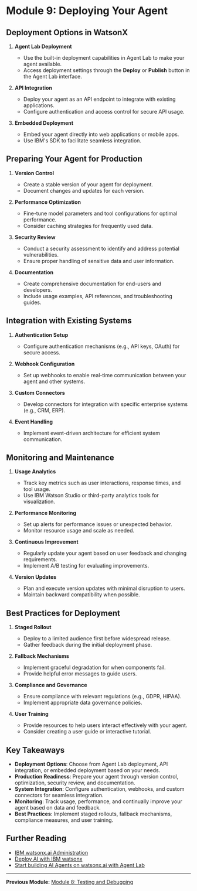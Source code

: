 # Module 9: Deploying Your Agent

## Deployment Options in WatsonX

1. **Agent Lab Deployment**  
   - Use the built-in deployment capabilities in Agent Lab to make your agent available.  
   - Access deployment settings through the **Deploy** or **Publish** button in the Agent Lab interface.

2. **API Integration**  
   - Deploy your agent as an API endpoint to integrate with existing applications.  
   - Configure authentication and access control for secure API usage.

3. **Embedded Deployment**  
   - Embed your agent directly into web applications or mobile apps.  
   - Use IBM's SDK to facilitate seamless integration.

## Preparing Your Agent for Production

1. **Version Control**  
   - Create a stable version of your agent for deployment.  
   - Document changes and updates for each version.

2. **Performance Optimization**  
   - Fine-tune model parameters and tool configurations for optimal performance.  
   - Consider caching strategies for frequently used data.

3. **Security Review**  
   - Conduct a security assessment to identify and address potential vulnerabilities.  
   - Ensure proper handling of sensitive data and user information.

4. **Documentation**  
   - Create comprehensive documentation for end-users and developers.  
   - Include usage examples, API references, and troubleshooting guides.

## Integration with Existing Systems

1. **Authentication Setup**  
   - Configure authentication mechanisms (e.g., API keys, OAuth) for secure access.

2. **Webhook Configuration**  
   - Set up webhooks to enable real-time communication between your agent and other systems.

3. **Custom Connectors**  
   - Develop connectors for integration with specific enterprise systems (e.g., CRM, ERP).

4. **Event Handling**  
   - Implement event-driven architecture for efficient system communication.

## Monitoring and Maintenance

1. **Usage Analytics**  
   - Track key metrics such as user interactions, response times, and tool usage.  
   - Use IBM Watson Studio or third-party analytics tools for visualization.

2. **Performance Monitoring**  
   - Set up alerts for performance issues or unexpected behavior.  
   - Monitor resource usage and scale as needed.

3. **Continuous Improvement**  
   - Regularly update your agent based on user feedback and changing requirements.  
   - Implement A/B testing for evaluating improvements.

4. **Version Updates**  
   - Plan and execute version updates with minimal disruption to users.  
   - Maintain backward compatibility when possible.

## Best Practices for Deployment

1. **Staged Rollout**  
   - Deploy to a limited audience first before widespread release.  
   - Gather feedback during the initial deployment phase.

2. **Fallback Mechanisms**  
   - Implement graceful degradation for when components fail.  
   - Provide helpful error messages to guide users.

3. **Compliance and Governance**  
   - Ensure compliance with relevant regulations (e.g., GDPR, HIPAA).  
   - Implement appropriate data governance policies.

4. **User Training**  
   - Provide resources to help users interact effectively with your agent.  
   - Consider creating a user guide or interactive tutorial.

## Key Takeaways

- **Deployment Options**: Choose from Agent Lab deployment, API integration, or embedded deployment based on your needs.  
- **Production Readiness**: Prepare your agent through version control, optimization, security review, and documentation.  
- **System Integration**: Configure authentication, webhooks, and custom connectors for seamless integration.  
- **Monitoring**: Track usage, performance, and continually improve your agent based on data and feedback.  
- **Best Practices**: Implement staged rollouts, fallback mechanisms, compliance measures, and user training.

## Further Reading

- [IBM watsonx.ai Administration](https://www.ibm.com/docs/en/watsonx-as-a-service?topic=watsonxai-administration)  
- [Deploy AI with IBM watsonx](https://www.ibm.com/watsonx/deploy-ai)  
- [Start building AI Agents on watsonx.ai with Agent Lab](https://www.ibm.com/new/announcements/start-building-ai-agents-on-watsonx-ai-with-agent-lab)

---

**Previous Module:** [Module 8: Testing and Debugging](https://github.com/Jewelzufo/Ibm-agent-lab/blob/8f55ea5328fc42340c0a57cadc14ec47a164d172/Module8.md)  
